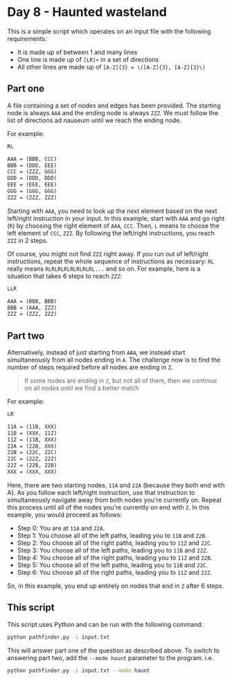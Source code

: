 # Day 8 - Haunted wasteland

This is a simple script which operates on an input file with the following requirements:

* It is made up of between 1 and many lines
* One line is made up of `[LR]+` in a set of directions
* All other lines are made up of `[A-Z]{3} = \([A-Z]{3}, [A-Z]{3}\)`

## Part one

A file containing a set of nodes and edges has been provided. The starting node is always
`AAA` and the ending node is always `ZZZ`. We must follow the list of directions ad
nauseum until we reach the ending node.

For example:

```txt
RL

AAA = (BBB, CCC)
BBB = (DDD, EEE)
CCC = (ZZZ, GGG)
DDD = (DDD, DDD)
EEE = (EEE, EEE)
GGG = (GGG, GGG)
ZZZ = (ZZZ, ZZZ)
```

Starting with `AAA`, you need to look up the next element based on the next left/right instruction
in your input. In this example, start with `AAA` and go right (`R`) by choosing the right element
of `AAA`, `CCC`. Then, `L` means to choose the left element of `CCC`, `ZZZ`. By following the
left/right instructions, you reach `ZZZ` in 2 steps.

Of course, you might not find `ZZZ` right away. If you run out of left/right instructions, repeat
the whole sequence of instructions as necessary: `RL` really means `RLRLRLRLRLRLRLRL...` and so on.
For example, here is a situation that takes 6 steps to reach `ZZZ`:

```txt
LLR

AAA = (BBB, BBB)
BBB = (AAA, ZZZ)
ZZZ = (ZZZ, ZZZ)
```

## Part two

Alternatively, instead of just starting from `AAA`, we instead start simultaneously from all nodes
ending in `A`. The challenge now is to find the number of steps required before all nodes are
ending in `Z`.

> If some nodes are ending in `Z`, but not all of them, then we continue on all nodes until we
> find a better match

For example:

```txt
LR

11A = (11B, XXX)
11B = (XXX, 11Z)
11Z = (11B, XXX)
22A = (22B, XXX)
22B = (22C, 22C)
22C = (22Z, 22Z)
22Z = (22B, 22B)
XXX = (XXX, XXX)
```

Here, there are two starting nodes, `11A` and `22A` (because they both end with A). As you follow
each left/right instruction, use that instruction to simultaneously navigate away from both nodes
you're currently on. Repeat this process until all of the nodes you're currently on end with `Z`.
In this example, you would proceed as follows:

* Step 0: You are at `11A` and `22A`.
* Step 1: You choose all of the left paths, leading you to `11B` and `22B`.
* Step 2: You choose all of the right paths, leading you to `11Z` and `22C`.
* Step 3: You choose all of the left paths, leading you to `11B` and `22Z`.
* Step 4: You choose all of the right paths, leading you to `11Z` and `22B`.
* Step 5: You choose all of the left paths, leading you to `11B` and `22C`.
* Step 6: You choose all of the right paths, leading you to `11Z` and `22Z`.

So, in this example, you end up entirely on nodes that end in `Z` after 6 steps.

## This script

This script uses Python and can be run with the following command:

```bash
python pathfinder.py -i input.txt
```

This will answer part one of the question as described above. To switch to answering part two, add
the `--mode haunt` parameter to the program. i.e.

```bash
python pathfinder.py -i input.txt --mode haunt
```
